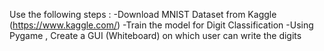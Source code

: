 Use the following steps :
-Download MNIST Dataset from Kaggle (https://www.kaggle.com/)
-Train the model for Digit Classification
-Using Pygame , Create a GUI (Whiteboard) on which user can write the digits
